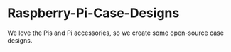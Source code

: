 # Raspberry-Pi-Case-Designs
We love the Pis and Pi accessories, so we create some open-source case designs.
